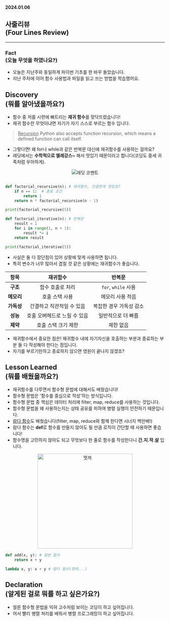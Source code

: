 **2024.01.06**
## 사줄리뷰<br>(Four Lines Review)</br>
---
### Fact<br>(오늘 무엇을 하였나요?)</br>
- 오늘은 지난주와 동일하게 파이썬 기초를 한 바꾸 돌았습니다.
- 지난 주차에 이어 함수 사용법과 파일을 읽고 쓰는 방법을 학습했어요.

## Discovery<br>(뭐를 알아냈을까요?)</br>
- 함수 중 저를 시련에 빠트리는 **재귀 함수**를 맞닥뜨렸습니다!
- 재귀 함수란 무엇이냐면 자기가 자기 스스로 부르는 함수 입니다.

> <u>Recursion</u>
> Python also accepts function recursion, which means a defined function can call itself.
 - 그렇다면! 왜 for나 while과 같은 반복문 대신에 재귀함수를 사용하는 걸까요?
 - 레딧에서는 **수학적으로 엘레강스~** 해서 멋있기 때문이라고 합니다(코딩도 중세 귀족처럼 우아하게).

<figure style="text-align: center;">
    <img src="https://github.com/user-attachments/assets/52edb736-2c3b-440a-9148-d9dc6745305e" alt="레딧 코멘트">
</figure>

~~~python

def factorial_recursive(n): # 재귀함수, 간결한게 멋있죠?
    if n == 1:  # 종료 조건
        return 1
    return n * factorial_recursive(n - 1)

print(factorial_recursive(5))

def factorial_iterative(n): # 반복문
    result = 1
    for i in range(1, n + 1):
        result *= i
    return result

print(factorial_iterative(5))  
~~~

- 사실은 둘 다 장단점이 있어 상황에 맞게 사용하면 됩니다.
- 특히 변수가 너무 많아서 겹칠 것 같은 상황에는 재귀함수가 좋습니다.

| **항목**       | **재귀함수**                 | **반복문**            |
|:--------------:|:----------------------------:|:---------------------:|
| **구조**       | 함수 호출로 처리            | `for`, `while` 사용  |
| **메모리**     | 호출 스택 사용              | 메모리 사용 적음      |
| **가독성**     | 간결하고 직관적일 수 있음    | 복잡한 경우 가독성 감소 |
| **성능**       | 호출 오버헤드로 느릴 수 있음 | 일반적으로 더 빠름    |
| **제약**       | 호출 스택 크기 제한          | 제한 없음             |

- 재귀함수에서 중요한 점은! 재귀함수 내에 자기자신을 호출하는 부분과 종료하는 부분 둘 다 작성해야 한다는 점입니다.
- 자기를 부르기만하고 종료하지 않으면 영원이 끝나지 않겠죠?

## Lesson Learned<br>(뭐를 배웠을까요?)</br>
- 재귀함수를 다루면서 함수형 문법에 대해서도 배웠습니다!
- 함수형 문법은 '함수를 중심으로 작성'하는 방식입니다.
- 함수형 문법 중 핵심은 데이터 처리에 filter, map, reduce를 사용하는 것입니다.
- 함수형 문법을 왜 사용하는지는 상태 공유를 피하여 병렬 실행이 안전하기 때문입니다.
- <u>람다 함수</u>도 배웠습니다(filter, map, reduce와 함께 한다면 시너지 백만배!)
- 람다 함수는 **def**로 함수를 만들지 않아도 될 만큼 로직이 간단할 때 사용하면 좋습니다!
- 함수명을 고민하지 않아도 되고 무엇보다 한 줄로 함수를 작성한다니 **간.지.작.살** 입니다.

<figure style="text-align: center;">
    <img src = 'https://github.com/user-attachments/assets/b686c822-6cb9-47ea-a1a8-12e673024d93' alt='멋져' width='300'>
</figure>

~~~python
def add(x, y): # 일반 함수
    return x + y

lambda x, y: x + y # 람다 함수(멋져...)
~~~
## Declaration<br>(알게된 걸로 뭐를 하고 싶은가요?)</br>
- 얼른 함수형 문법을 익혀 고수처럼 보이는 코딩이 하고 싶어집니다.
- 어서 빨리 병렬 처리를 배워서 병렬 프로그래밍이 하고 싶어집니다.